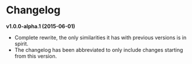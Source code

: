 # Changelog

**v1.0.0-alpha.1 (2015-06-01)**
* Complete rewrite, the only similarities it has with previous versions is in spirit.
* The changelog has been abbreviated to only include changes starting from this version.
